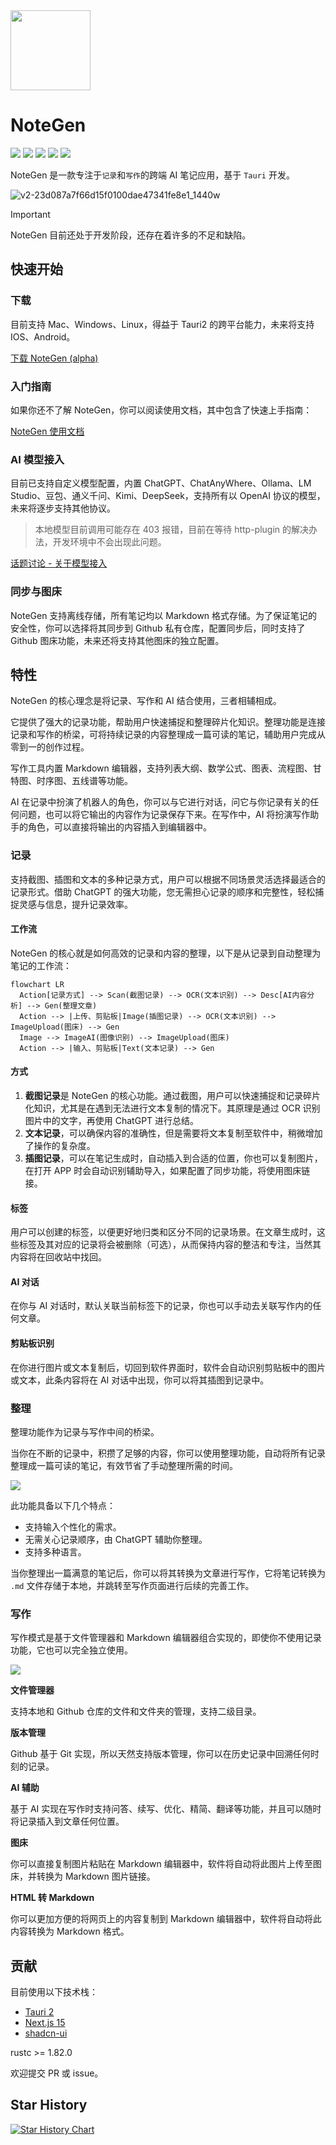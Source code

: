 <img src="https://cdn.jsdelivr.net/gh/codexu/note-gen@dev/app-icon.png" width="128" height="128" />

# NoteGen

![](https://github.com/codexu/note-gen/actions/workflows/release.yml/badge.svg?branch=release)
![](https://img.shields.io/github/v/release/codexu/note-gen)
![](https://img.shields.io/badge/version-alpha-orange)
![](https://img.shields.io/github/downloads/codexu/note-gen/total)
![](https://img.shields.io/github/commit-activity/m/codexu/note-gen)

NoteGen 是一款专注于`记录`和`写作`的跨端 AI 笔记应用，基于 `Tauri` 开发。

![v2-23d087a7f66d15f0100dae47341fe8e1_1440w](https://github.com/user-attachments/assets/191bdf6c-fc61-4ca8-91d8-0f62a5f399ed)

> [!IMPORTANT]
> NoteGen 目前还处于开发阶段，还存在着许多的不足和缺陷。

## 快速开始

### 下载

目前支持 Mac、Windows、Linux，得益于 Tauri2 的跨平台能力，未来将支持 IOS、Android。

[下载 NoteGen (alpha)](https://github.com/codexu/note-gen/releases)

### 入门指南

如果你还不了解 NoteGen，你可以阅读使用文档，其中包含了快速上手指南：

[NoteGen 使用文档](https://codexu.github.io/note-gen-help/)

### AI 模型接入

目前已支持自定义模型配置，内置 ChatGPT、ChatAnyWhere、Ollama、LM Studio、豆包、通义千问、Kimi、DeepSeek，支持所有以 OpenAI 协议的模型，未来将逐步支持其他协议。

> 本地模型目前调用可能存在 403 报错，目前在等待 http-plugin 的解决办法，开发环境中不会出现此问题。

[话题讨论 - 关于模型接入](https://github.com/codexu/note-gen/discussions/26)

### 同步与图床

NoteGen 支持离线存储，所有笔记均以 Markdown 格式存储。为了保证笔记的安全性，你可以选择将其同步到 Github 私有仓库，配置同步后，同时支持了 Github 图床功能，未来还将支持其他图床的独立配置。

## 特性

NoteGen 的核心理念是将记录、写作和 AI 结合使用，三者相辅相成。

它提供了强大的记录功能，帮助用户快速捕捉和整理碎片化知识。整理功能是连接记录和写作的桥梁，可将持续记录的内容整理成一篇可读的笔记，辅助用户完成从零到一的创作过程。

写作工具内置 Markdown 编辑器，支持列表大纲、数学公式、图表、流程图、甘特图、时序图、五线谱等功能。

AI 在记录中扮演了机器人的角色，你可以与它进行对话，问它与你记录有关的任何问题，也可以将它输出的内容作为记录保存下来。在写作中，AI 将扮演写作助手的角色，可以直接将输出的内容插入到编辑器中。

### 记录

支持截图、插图和文本的多种记录方式，用户可以根据不同场景灵活选择最适合的记录形式。借助 ChatGPT 的强大功能，您无需担心记录的顺序和完整性，轻松捕捉灵感与信息，提升记录效率。

#### 工作流

NoteGen 的核心就是如何高效的记录和内容的整理，以下是从记录到自动整理为笔记的工作流：

```mermaid
flowchart LR
  Action[记录方式] --> Scan(截图记录) --> OCR(文本识别) --> Desc[AI内容分析] --> Gen(整理文章)
  Action --> |上传、剪贴板|Image(插图记录) --> OCR(文本识别) --> ImageUpload(图床) --> Gen
  Image --> ImageAI(图像识别) --> ImageUpload(图床)
  Action --> |输入、剪贴板|Text(文本记录) --> Gen
```

#### 方式

1. **截图记录**是 NoteGen 的核心功能。通过截图，用户可以快速捕捉和记录碎片化知识，尤其是在遇到无法进行文本复制的情况下。其原理是通过 OCR 识别图片中的文字，再使用 ChatGPT 进行总结。
2. **文本记录**，可以确保内容的准确性，但是需要将文本复制至软件中，稍微增加了操作的复杂度。
3. **插图记录**，可以在笔记生成时，自动插入到合适的位置，你也可以复制图片，在打开 APP 时会自动识别辅助导入，如果配置了同步功能，将使用图床链接。

#### 标签

用户可以创建的标签，以便更好地归类和区分不同的记录场景。在文章生成时，这些标签及其对应的记录将会被删除（可选），从而保持内容的整洁和专注，当然其内容将在回收站中找回。

#### AI 对话

在你与 AI 对话时，默认关联当前标签下的记录，你也可以手动去关联写作内的任何文章。

#### 剪贴板识别

在你进行图片或文本复制后，切回到软件界面时，软件会自动识别剪贴板中的图片或文本，此条内容将在 AI 对话中出现，你可以将其插图到记录中。

### 整理

整理功能作为记录与写作中间的桥梁。

当你在不断的记录中，积攒了足够的内容，你可以使用整理功能，自动将所有记录整理成一篇可读的笔记，有效节省了手动整理所需的时间。

![](https://cdn.jsdelivr.net/gh/codexu/note-gen-image-sync@main/373d9a02-1f48-47c0-bac8-a46a4e5bc660.png)

此功能具备以下几个特点：

- 支持输入个性化的需求。
- 无需关心记录顺序，由 ChatGPT 辅助你整理。
- 支持多种语言。

当你整理出一篇满意的笔记后，你可以将其转换为文章进行写作，它将笔记转换为 `.md` 文件存储于本地，并跳转至写作页面进行后续的完善工作。

### 写作

写作模式是基于文件管理器和 Markdown 编辑器组合实现的，即使你不使用记录功能，它也可以完全独立使用。

![](https://cdn.jsdelivr.net/gh/codexu/note-gen-image-sync@main/1694ac59-0692-4ee4-8121-de67bc3b1fbc.png)

**文件管理器**

支持本地和 Github 仓库的文件和文件夹的管理，支持二级目录。

**版本管理**

Github 基于 Git 实现，所以天然支持版本管理，你可以在历史记录中回溯任何时刻的记录。

**AI 辅助**

基于 AI 实现在写作时支持问答、续写、优化、精简、翻译等功能，并且可以随时将记录插入到文章任何位置。

**图床**

你可以直接复制图片粘贴在 Markdown 编辑器中，软件将自动将此图片上传至图床，并转换为 Markdown 图片链接。

**HTML 转 Markdown**

你可以更加方便的将网页上的内容复制到 Markdown 编辑器中，软件将自动将此内容转换为 Markdown 格式。

## 贡献

目前使用以下技术栈：

- [Tauri 2](https://v2.tauri.app/)
- [Next.js 15](https://nextjs.org/)
- [shadcn-ui](https://ui.shadcn.com/)

rustc >= 1.82.0

欢迎提交 PR 或 issue。

## Star History

[![Star History Chart](https://api.star-history.com/svg?repos=codexu/note-gen&type=Date)](https://star-history.com/#codexu/note-gen&Date)
